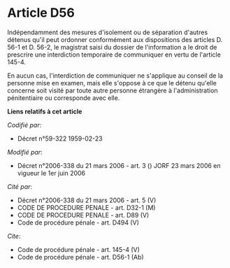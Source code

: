 # Article D56

Indépendamment des mesures d'isolement ou de séparation d'autres détenus qu'il peut ordonner conformément aux dispositions
des articles D. 56-1 et D. 56-2, le magistrat saisi du dossier de l'information a le droit de prescrire une interdiction
temporaire de communiquer en vertu de l'article 145-4. 

En aucun cas, l'interdiction de communiquer ne s'applique au conseil de la personne mise en examen, mais elle s'oppose à ce
que le détenu qu'elle concerne soit visité par toute autre personne étrangère à l'administration pénitentiaire ou corresponde
avec elle.

**Liens relatifs à cet article**

_Codifié par_:

  - Décret n°59-322 1959-02-23

_Modifié par_:

  - Décret n°2006-338 du 21 mars 2006 - art. 3 () JORF 23 mars 2006 en vigueur le 1er juin 2006

_Cité par_:

  - Décret n°2006-338 du 21 mars 2006 - art. 5 (V)
  - CODE DE PROCEDURE PENALE - art. D32-1 (M)
  - CODE DE PROCEDURE PENALE - art. D89 (V)
  - Code de procédure pénale - art. D494 (V)

_Cite_:

  - Code de procédure pénale - art. 145-4 (V)
  - Code de procédure pénale - art. D56-1 (Ab)

